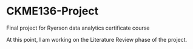 # CKME136-Project
Final project for Ryerson data analytics certificate course

At this point, I am working on the Literature Review phase of the project.
